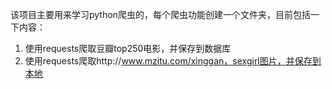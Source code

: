 该项目主要用来学习python爬虫的，每个爬虫功能创建一个文件夹，目前包括一下内容：
1. 使用requests爬取豆瓣top250电影，并保存到数据库
2. 使用requests爬取http://www.mzitu.com/xinggan，sexgirl图片，并保存到本地

